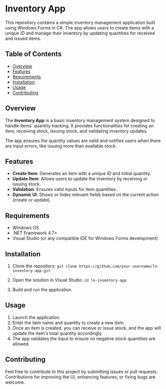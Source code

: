 # **Inventory App**

This repository contains a simple inventory management application built using Windows Forms in C#. The app allows users to create items with a unique ID and manage their inventory by updating quantities for received and issued items.

## **Table of Contents**
- [Overview](#overview)
- [Features](#features)
- [Requirements](#requirements)
- [Installation](#installation)
- [Usage](#usage)
- [Contributing](#contributing)

## **Overview**
The **Inventory App** is a basic inventory management system designed to handle items' quantity tracking. It provides functionalities for creating an item, receiving stock, issuing stock, and validating inventory updates. 

The app ensures the quantity values are valid and notifies users when there are input errors, like issuing more than available stock.

## **Features**
- **Create Item**: Generates an item with a unique ID and initial quantity.
- **Update Item**: Allows users to update the inventory by receiving or issuing stock.
- **Validation**: Ensures valid inputs for item quantities.
- **Dynamic UI**: Shows or hides relevant fields based on the current action (create or update).

## **Requirements**
- Windows OS
- .NET Framework 4.7+
- Visual Studio (or any compatible IDE for Windows Forms development)

## **Installation**
1. Clone the repository:
   `git clone https://github.com/your-username/ln-inventory-app.git`

2. Open the solution in Visual Studio:
   `cd ln-inventory-app`

3. Build and run the application.

## **Usage**
1. Launch the application.
2. Enter the item name and quantity to create a new item.
3. Once an item is created, you can receive or issue stock, and the app will update the item's total quantity accordingly.
4. The app validates the input to ensure no negative stock quantities are allowed.

## **Contributing**
Feel free to contribute to this project by submitting issues or pull requests. Contributions for improving the UI, enhancing features, or fixing bugs are welcome.
